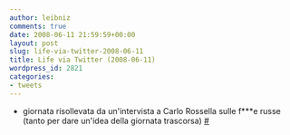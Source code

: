 ```yaml
---
author: leibniz
comments: true
date: 2008-06-11 21:59:59+00:00
layout: post
slug: life-via-twitter-2008-06-11
title: Life via Twitter (2008-06-11)
wordpress_id: 2821
categories:
- tweets
---
```



	
  * giornata risollevata da un'intervista a Carlo Rossella sulle f***e russe (tanto per dare un'idea della giornata trascorsa) [#](http://twitter.com/leibniz/statuses/832403371)


